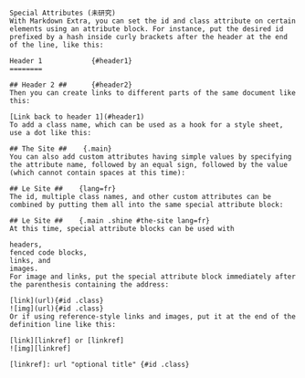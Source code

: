     Special Attributes (未研究)
    With Markdown Extra, you can set the id and class attribute on certain elements using an attribute block. For instance, put the desired id prefixed by a hash inside curly brackets after the header at the end of the line, like this:

    Header 1            {#header1}
    ========

    ## Header 2 ##      {#header2}
    Then you can create links to different parts of the same document like this:

    [Link back to header 1](#header1)
    To add a class name, which can be used as a hook for a style sheet, use a dot like this:

    ## The Site ##    {.main}
    You can also add custom attributes having simple values by specifying the attribute name, followed by an equal sign, followed by the value (which cannot contain spaces at this time):

    ## Le Site ##    {lang=fr}
    The id, multiple class names, and other custom attributes can be combined by putting them all into the same special attribute block:

    ## Le Site ##    {.main .shine #the-site lang=fr}
    At this time, special attribute blocks can be used with

    headers,
    fenced code blocks,
    links, and
    images.
    For image and links, put the special attribute block immediately after the parenthesis containing the address:

    [link](url){#id .class}  
    ![img](url){#id .class}
    Or if using reference-style links and images, put it at the end of the definition line like this:

    [link][linkref] or [linkref]  
    ![img][linkref]

    [linkref]: url "optional title" {#id .class}